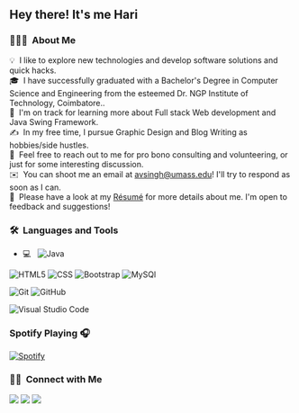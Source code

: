 <h2>Hey there! It's me Hari</h2>

<h3> 👨🏻‍💻 &nbsp;About Me</h3>

💡 &nbsp;I like to explore new technologies and develop software solutions and quick hacks.\
🎓 &nbsp;I have successfully graduated with a Bachelor's Degree in Computer Science and Engineering from the esteemed Dr. NGP Institute of Technology, Coimbatore..\
🌱 &nbsp;I'm on track for learning more about Full stack Web development and Java Swing Framework.\
✍️ &nbsp;In my free time, I pursue Graphic Design and Blog Writing as hobbies/side hustles.\
💬 &nbsp;Feel free to reach out to me for pro bono consulting and volunteering, or just for some interesting discussion.\
✉️ &nbsp;You can shoot me an email at avsingh@umass.edu! I'll try to respond as soon as I can.\
📄 &nbsp;Please have a look at my [Résumé](https://www.adityavsingh.com/resume.html) for more details about me. I'm open to feedback and suggestions!


<h3> 🛠 &nbsp;Languages and Tools</h3>

- 💻 &nbsp;
![Java](https://img.shields.io/badge/-Java-05122A?style=flat&logo=Java&logoColor=FFA518)

![HTML5](https://img.shields.io/badge/-HTML5-000000?style=flat&logo=HTML5)
![CSS](https://img.shields.io/badge/-CSS-05122A?style=flat&logo=CSS3&logoColor=1572B6)
![Bootstrap](https://img.shields.io/badge/-Bootstrap-05122A?style=flat&logo=bootstrap&logoColor=563D7C)
![MySQl](https://img.shields.io/badge/-MySQL-000000?style=flat&logo=MySQL)

![Git](https://img.shields.io/badge/-Git-05122A?style=flat&logo=git)
![GitHub](https://img.shields.io/badge/-GitHub-05122A?style=flat&logo=github)

![Visual Studio Code](https://img.shields.io/badge/-Visual%20Studio%20Code-05122A?style=flat&logo=visual-studio-code&logoColor=007ACC)


### Spotify Playing 🎧
[![Spotify](https://novatorem.visualbean.vercel.app/api/spotify)](https://open.spotify.com/user/1112981871)



### 🤝🏻 &nbsp;Connect with Me

<p align="center">

<a href="https://www.linkedin.com/in/h
 ari-prasath-79895025a"><img src="https://img.shields.io/badge/-Aditya%20Vikram%20Singh-0077B5?style=flat&logo=Linkedin&logoColor=white"/></a>
<a href="https://www.instagram.com/_hari_prasath42/"><img src="https://img.shields.io/badge/-@adityavs__-E4405F?style=flat&logo=Instagram&logoColor=white"/></a>
<a href="https://www.facebook.com/hariprasath4068"><img src="https://img.shields.io/badge/-@AVS1508-1877F2?style=flat&logo=Facebook&logoColor=white"/></a>

